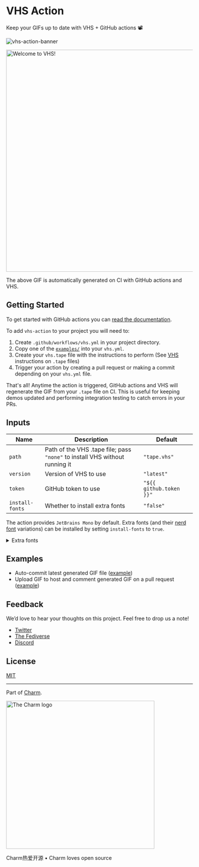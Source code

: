 # VHS Action

Keep your GIFs up to date with VHS + GitHub actions 📽️

![vhs-action-banner](https://stuff.charm.sh/vhs/vhs-action-banner.png)

<img alt="Welcome to VHS!" src="vhs.gif" width="600" />

The above GIF is automatically generated on CI with GitHub actions and VHS.

## Getting Started

To get started with GitHub actions you can [read the documentation](https://docs.github.com/en/actions).

To add `vhs-action` to your project you will need to:

1. Create `.github/workflows/vhs.yml` in your project directory.
2. Copy one of the [`examples/`](./examples/) into your `vhs.yml`.
3. Create your `vhs.tape` file with the instructions to perform (See [VHS][vhs] instructions on `.tape` files)
4. Trigger your action by creating a pull request or making a commit depending on your `vhs.yml` file.

That's all! Anytime the action is triggered, GitHub actions and VHS will regenerate the GIF from your `.tape` file on CI.
This is useful for keeping demos updated and performing integration testing to catch errors in your PRs.

## Inputs

| Name            | Description                                                                     | Default                 |
| --------------- | ------------------------------------------------------------------------------- | ----------------------- |
| `path`          | Path of the VHS .tape file; pass `"none"` to install VHS without running it     | `"tape.vhs"`            |
| `version`       | Version of VHS to use                                                           | `"latest"`              |
| `token`         | GitHub token to use                                                             | `"${{ github.token }}"` |
| `install-fonts` | Whether to install extra fonts                                                  | `"false"`               |

The action provides `JetBrains Mono` by default. Extra fonts (and their
[nerd font][nerdfonts] variations) can be installed by setting `install-fonts`
to `true`.

<details>
<summary>Extra fonts</summary>

- Bitstream Vera Sans Mono
- DejaVu
- Fira Code
- Hack
- IBM Plex Mono
- Inconsolata
- Liberation
- Roboto Mono
- Source Code Pro
- Ubuntu Mono

</details>

## Examples

- Auto-commit latest generated GIF file ([example](./examples/auto-commit.yml))
- Upload GIF to host and comment generated GIF on a pull request ([example](./examples/comment-pr.yml))

## Feedback

We’d love to hear your thoughts on this project. Feel free to drop us a note!

- [Twitter](https://twitter.com/charmcli)
- [The Fediverse](https://mastodon.social/@charmcli)
- [Discord](https://charm.sh/chat)

## License

[MIT](https://github.com/charmbracelet/vhs/raw/main/LICENSE)

---

Part of [Charm](https://charm.sh).

<a href="https://charm.sh/">
  <img
    alt="The Charm logo"
    width="400"
    src="https://stuff.charm.sh/charm-badge.jpg"
  />
</a>

Charm热爱开源 • Charm loves open source

[vhs]: https://github.com/charmbracelet/vhs
[nerdfonts]: https://www.nerdfonts.com
